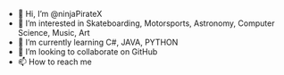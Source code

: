 - 👋 Hi, I’m @ninjaPirateX
- 👀 I’m interested in Skateboarding, Motorsports, Astronomy, Computer Science, Music, Art  
- 🌱 I’m currently learning C#, JAVA, PYTHON
- 💞️ I’m looking to collaborate on GitHub
- 📫 How to reach me 

<!---
ninjaPirateX/ninjaPirateX is a ✨ special ✨ repository because its `README.md` (this file) appears on your GitHub profile.
You can click the Preview link to take a look at your changes.
--->
